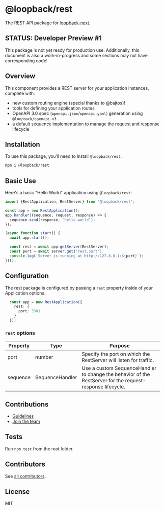 # @loopback/rest

The REST API package for [loopback-next](https://github.com/strongloop/loopback-next).

## STATUS: Developer Preview #1
This package is not yet ready for production use. Additionally, this document is
also a work-in-progress and some sections may not have corresponding code!

## Overview
This component provides a REST server for your application instances, complete
with:
- new custom routing engine (special thanks to @bajtos)!
- tools for defining your application routes
- OpenAPI 3.0 spec (`openapi.json`/`openapi.yaml`) generation using `@loopback/openapi-v3`
- a default sequence implementation to manage the request and response lifecycle

## Installation
To use this package, you'll need to install `@loopback/rest`.

```sh
npm i @loopback/rest
```

## Basic Use
Here's a basic "Hello World" application using `@loopback/rest`:

  ```ts
  import {RestApplication, RestServer} from '@loopback/rest';

  const app = new RestApplication();
  app.handler((sequence, request, response) => {
    sequence.send(response, 'hello world');
  });

  (async function start() {
    await app.start();

    const rest = await app.getServer(RestServer);
    const port = await server.get('rest.port');
    console.log(`Server is running at http://127.0.0.1:${port}`);
  })();
  ```

## Configuration
The rest package is configured by passing a `rest` property inside of your
Application options.

```ts
  const app = new RestApplication({
    rest: {
      port: 3001
    }
  });
```

### `rest` options

| Property | Type | Purpose |
|----------|------|---------|
| port | number | Specify the port on which the RestServer will listen for traffic. |
| sequence | SequenceHandler | Use a custom SequenceHandler to change the behavior of the RestServer for the request-response lifecycle. |

## Contributions

- [Guidelines](https://github.com/strongloop/loopback-next/blob/master/docs/CONTRIBUTING.md)
- [Join the team](https://github.com/strongloop/loopback-next/issues/110)

## Tests

Run `npm test` from the root folder.

## Contributors

See [all contributors](https://github.com/strongloop/loopback-next/graphs/contributors).

## License

MIT
